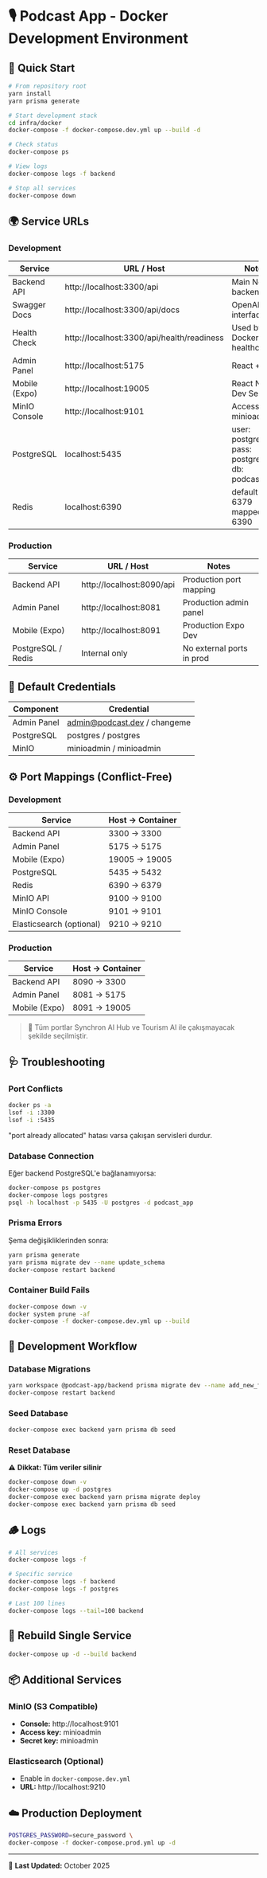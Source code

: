 # 🎙️ Podcast App - Docker Development Environment

## 🚀 Quick Start
```bash
# From repository root
yarn install
yarn prisma generate

# Start development stack
cd infra/docker
docker-compose -f docker-compose.dev.yml up --build -d

# Check status
docker-compose ps

# View logs
docker-compose logs -f backend

# Stop all services
docker-compose down
```

## 🌍 Service URLs

### Development

| Service | URL / Host | Notes |
|---------|-----------|-------|
| Backend API | http://localhost:3300/api | Main NestJS backend |
| Swagger Docs | http://localhost:3300/api/docs | OpenAPI interface |
| Health Check | http://localhost:3300/api/health/readiness | Used by Docker healthcheck |
| Admin Panel | http://localhost:5175 | React + Vite |
| Mobile (Expo) | http://localhost:19005 | React Native Dev Server |
| MinIO Console | http://localhost:9101 | Access key: minioadmin |
| PostgreSQL | localhost:5435 | user: postgres, pass: postgres, db: podcast_app |
| Redis | localhost:6390 | default port 6379 mapped to 6390 |

### Production

| Service | URL / Host | Notes |
|---------|-----------|-------|
| Backend API | http://localhost:8090/api | Production port mapping |
| Admin Panel | http://localhost:8081 | Production admin panel |
| Mobile (Expo) | http://localhost:8091 | Production Expo Dev |
| PostgreSQL / Redis | Internal only | No external ports in prod |

## 🔐 Default Credentials

| Component | Credential |
|-----------|-----------|
| Admin Panel | admin@podcast.dev / changeme |
| PostgreSQL | postgres / postgres |
| MinIO | minioadmin / minioadmin |

## ⚙️ Port Mappings (Conflict-Free)

### Development

| Service | Host → Container |
|---------|------------------|
| Backend API | 3300 → 3300 |
| Admin Panel | 5175 → 5175 |
| Mobile (Expo) | 19005 → 19005 |
| PostgreSQL | 5435 → 5432 |
| Redis | 6390 → 6379 |
| MinIO API | 9100 → 9100 |
| MinIO Console | 9101 → 9101 |
| Elasticsearch (optional) | 9210 → 9210 |

### Production

| Service | Host → Container |
|---------|------------------|
| Backend API | 8090 → 3300 |
| Admin Panel | 8081 → 5175 |
| Mobile (Expo) | 8091 → 19005 |

> 🧩 Tüm portlar Synchron AI Hub ve Tourism AI ile çakışmayacak şekilde seçilmiştir.

## 🩺 Troubleshooting

### Port Conflicts
```bash
docker ps -a
lsof -i :3300
lsof -i :5435
```

"port already allocated" hatası varsa çakışan servisleri durdur.

### Database Connection

Eğer backend PostgreSQL'e bağlanamıyorsa:
```bash
docker-compose ps postgres
docker-compose logs postgres
psql -h localhost -p 5435 -U postgres -d podcast_app
```

### Prisma Errors

Şema değişikliklerinden sonra:
```bash
yarn prisma generate
yarn prisma migrate dev --name update_schema
docker-compose restart backend
```

### Container Build Fails
```bash
docker-compose down -v
docker system prune -af
docker-compose -f docker-compose.dev.yml up --build
```

## 🧱 Development Workflow

### Database Migrations
```bash
yarn workspace @podcast-app/backend prisma migrate dev --name add_new_feature
docker-compose restart backend
```

### Seed Database
```bash
docker-compose exec backend yarn prisma db seed
```

### Reset Database

⚠️ **Dikkat: Tüm veriler silinir**
```bash
docker-compose down -v
docker-compose up -d postgres
docker-compose exec backend yarn prisma migrate deploy
docker-compose exec backend yarn prisma db seed
```

## 🪵 Logs
```bash
# All services
docker-compose logs -f

# Specific service
docker-compose logs -f backend
docker-compose logs -f postgres

# Last 100 lines
docker-compose logs --tail=100 backend
```

## 🔁 Rebuild Single Service
```bash
docker-compose up -d --build backend
```

## 📦 Additional Services

### MinIO (S3 Compatible)

- **Console:** http://localhost:9101
- **Access key:** minioadmin
- **Secret key:** minioadmin

### Elasticsearch (Optional)

- Enable in `docker-compose.dev.yml`
- **URL:** http://localhost:9210

## ☁️ Production Deployment
```bash
POSTGRES_PASSWORD=secure_password \
docker-compose -f docker-compose.prod.yml up -d
```

---

📝 **Last Updated:** October 2025
